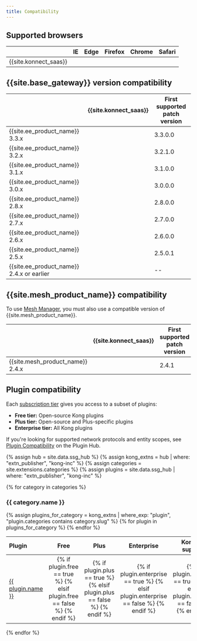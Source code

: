 ```yaml
---
title: Compatibility
---
```


## Supported browsers

|                                  | IE | Edge | Firefox | Chrome | Safari |
|----------------------------------|:--:|:----:|:-------:|:------:|:------:|
| {{site.konnect_saas}} |  <i class="fa fa-times"></i> | <i class="fa fa-check"></i> |  <i class="fa fa-check"></i> |  <i class="fa fa-check"></i> | <i class="fa fa-check"></i> |

## {{site.base_gateway}} version compatibility

|                                | {{site.konnect_saas}} | First supported patch version
|--------------------------------|:---------------------:|-----------------------------
| {{site.ee_product_name}} 3.3.x | <i class="fa fa-check"></i>    | 3.3.0.0
| {{site.ee_product_name}} 3.2.x | <i class="fa fa-check"></i>    | 3.2.1.0
| {{site.ee_product_name}} 3.1.x | <i class="fa fa-check"></i>    | 3.1.0.0
| {{site.ee_product_name}} 3.0.x | <i class="fa fa-check"></i>    | 3.0.0.0
| {{site.ee_product_name}} 2.8.x | <i class="fa fa-check"></i>    | 2.8.0.0
| {{site.ee_product_name}} 2.7.x | <i class="fa fa-check"></i>    | 2.7.0.0
| {{site.ee_product_name}} 2.6.x | <i class="fa fa-check"></i>    | 2.6.0.0
| {{site.ee_product_name}} 2.5.x | <i class="fa fa-check"></i>    | 2.5.0.1
| {{site.ee_product_name}} 2.4.x or earlier | <i class="fa fa-times"></i>    | --


## {{site.mesh_product_name}} compatibility

To use [Mesh Manager](/konnect/mesh-manager/), you must also use a compatible version of {{site.mesh_product_name}}. 

|                                  | {{site.konnect_saas}} | First supported patch version
|--------------------------------|:---------------------:|-----------------------------
| {{site.mesh_product_name}} 2.4.x | <i class="fa fa-check"></i> | 2.4.1


## Plugin compatibility

Each [subscription tier](https://konghq.com/pricing) gives you
access to a subset of plugins:
* **Free tier:** Open-source Kong plugins
* **Plus tier:** Open-source and Plus-specific plugins
* **Enterprise tier:** All Kong plugins

If you're looking for supported network protocols and entity scopes, see [Plugin Compatibility](/hub/plugins/compatibility/) on the Plugin Hub.

{% assign hub = site.data.ssg_hub %}
{% assign kong_extns = hub | where: "extn_publisher", "kong-inc" %}
{% assign categories = site.extensions.categories %}
{% assign plugins = site.data.ssg_hub | where: "extn_publisher", "kong-inc" %}

{% for category in categories %}
<h3 id="{{ category.slug }}">
  {{ category.name }}
</h3>

<table>
  <thead>
      <th style="text-align: left; width: 10%">Plugin</th>
      <th style="text-align: center">Free</th>
      <th style="text-align: center">Plus</th>
      <th style="text-align: center">Enterprise</th>
      <th style="text-align: center">Konnect support</th>
      <th style="text-align: left; width: 35%">Notes</th>
  </thead>
  <tbody>
    {% assign plugins_for_category = kong_extns | where_exp: "plugin", "plugin.categories contains category.slug" %}
    {% for plugin in plugins_for_category %}
      <tr>
        <td>
          <a href="{{plugin.url}}">{{ plugin.name }}</a>
        </td>
        <td style="text-align: center">
          {% if plugin.free == true %}
            <i class="fa fa-check"></i>
          {% elsif plugin.free == false %}
            <i class="fa fa-times"></i>
          {% endif %}
        </td>
        <td style="text-align: center">
          {% if plugin.plus == true %}
            <i class="fa fa-check"></i>
          {% elsif plugin.plus == false %}
            <i class="fa fa-times"></i>
          {% endif %}
        </td>
        <td style="text-align: center">
          {% if plugin.enterprise == true %}
            <i class="fa fa-check"></i>
          {% elsif plugin.enterprise == false %}
            <i class="fa fa-times"></i>
          {% endif %}
        </td>
        <td style="text-align: center">
          {% if plugin.konnect == true %}
            <i class="fa fa-check"></i>
          {% elsif plugin.konnect == false %}
            <i class="fa fa-times"></i>
          {% endif %}
        </td>
        <td>
          {{ plugin.notes }}
        </td>
      </tr>
    {% endfor %}
  </tbody>
</table>

{% endfor %}
